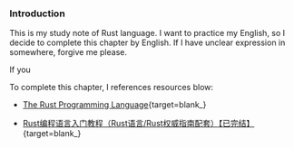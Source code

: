 
### **Introduction**

This is my study note of Rust language. I want to practice my English, so I decide to complete this chapter by English. If I have unclear expression in somewhere, forgive me please.

If you 

To complete this chapter, I references resources blow:

- [The Rust Programming Language](https://doc.rust-lang.org/book/){target=blank_}

- [Rust编程语言入门教程（Rust语言/Rust权威指南配套）【已完结】](https://www.bilibili.com/video/BV1hp4y1k7SV/?spm_id_from=333.337.search-card.all.click&vd_source=0de771c86d90f02a6cab8152f6aa173f){target=blank_}

